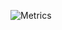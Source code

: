 ![Metrics](https://metrics.lecoq.io/demitsme?template=classic&base.community=0&languages=1&languages.limit=8&languages.colors=github&languages.threshold=0%25&config.timezone=Asia%2FKolkata)
